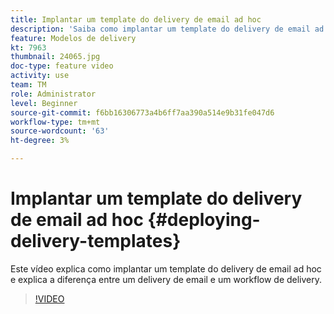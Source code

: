 ```yaml
---
title: Implantar um template do delivery de email ad hoc
description: 'Saiba como implantar um template do delivery de email ad hoc e entender a diferença entre um delivery de email e um workflow de delivery. '
feature: Modelos de delivery
kt: 7963
thumbnail: 24065.jpg
doc-type: feature video
activity: use
team: TM
role: Administrator
level: Beginner
source-git-commit: f6bb16306773a4b6ff7aa390a514e9b31fe047d6
workflow-type: tm+mt
source-wordcount: '63'
ht-degree: 3%

---
```



# Implantar um template do delivery de email ad hoc {#deploying-delivery-templates}

Este vídeo explica como implantar um template do delivery de email ad hoc e explica a diferença entre um delivery de email e um workflow de delivery.

>[!VIDEO](https://video.tv.adobe.com/v/24065?quality=12)

